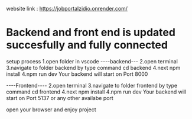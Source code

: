 
website link : https://jobportalzidio.onrender.com/

# Backend and front end is updated succesfully and fully connected 

setup process
1.open folder in vscode
----backend---
2.open terminal
3.navigate to folder backend by type command cd backend
4.next npm install
4.npm run dev
Your backend will start on Port 8000

----Frontend----
2.open terminal
3.navigate to folder frontend by type command cd frontend
4.next npm install
4.npm run dev
Your backend will start on Port 5137 or any other availabe port

open your browser and enjoy project
